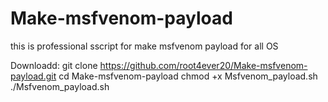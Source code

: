 # Make-msfvenom-payload
this is professional sscript for make msfvenom payload for all OS

Downloadd:
git clone https://github.com/root4ever20/Make-msfvenom-payload.git
cd Make-msfvenom-payload
chmod +x Msfvenom_payload.sh
./Msfvenom_payload.sh


